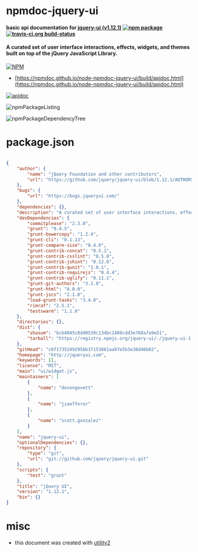 # npmdoc-jquery-ui

#### basic api documentation for  [jquery-ui (v1.12.1)](http://jqueryui.com)  [![npm package](https://img.shields.io/npm/v/npmdoc-jquery-ui.svg?style=flat-square)](https://www.npmjs.org/package/npmdoc-jquery-ui) [![travis-ci.org build-status](https://api.travis-ci.org/npmdoc/node-npmdoc-jquery-ui.svg)](https://travis-ci.org/npmdoc/node-npmdoc-jquery-ui)

#### A curated set of user interface interactions, effects, widgets, and themes built on top of the jQuery JavaScript Library.

[![NPM](https://nodei.co/npm/jquery-ui.png?downloads=true&downloadRank=true&stars=true)](https://www.npmjs.com/package/jquery-ui)

- [https://npmdoc.github.io/node-npmdoc-jquery-ui/build/apidoc.html](https://npmdoc.github.io/node-npmdoc-jquery-ui/build/apidoc.html)

[![apidoc](https://npmdoc.github.io/node-npmdoc-jquery-ui/build/screenCapture.buildCi.browser.%252Ftmp%252Fbuild%252Fapidoc.html.png)](https://npmdoc.github.io/node-npmdoc-jquery-ui/build/apidoc.html)

![npmPackageListing](https://npmdoc.github.io/node-npmdoc-jquery-ui/build/screenCapture.npmPackageListing.svg)

![npmPackageDependencyTree](https://npmdoc.github.io/node-npmdoc-jquery-ui/build/screenCapture.npmPackageDependencyTree.svg)



# package.json

```json

{
    "author": {
        "name": "jQuery Foundation and other contributors",
        "url": "https://github.com/jquery/jquery-ui/blob/1.12.1/AUTHORS.txt"
    },
    "bugs": {
        "url": "https://bugs.jqueryui.com/"
    },
    "dependencies": {},
    "description": "A curated set of user interface interactions, effects, widgets, and themes built on top of the jQuery JavaScript Library.",
    "devDependencies": {
        "commitplease": "2.3.0",
        "grunt": "0.4.5",
        "grunt-bowercopy": "1.2.4",
        "grunt-cli": "0.1.13",
        "grunt-compare-size": "0.4.0",
        "grunt-contrib-concat": "0.5.1",
        "grunt-contrib-csslint": "0.5.0",
        "grunt-contrib-jshint": "0.12.0",
        "grunt-contrib-qunit": "1.0.1",
        "grunt-contrib-requirejs": "0.4.4",
        "grunt-contrib-uglify": "0.11.1",
        "grunt-git-authors": "3.1.0",
        "grunt-html": "6.0.0",
        "grunt-jscs": "2.1.0",
        "load-grunt-tasks": "3.4.0",
        "rimraf": "2.5.1",
        "testswarm": "1.1.0"
    },
    "directories": {},
    "dist": {
        "shasum": "bcb4045c8dd0539c134bc1488cdd3e768a7a9e51",
        "tarball": "https://registry.npmjs.org/jquery-ui/-/jquery-ui-1.12.1.tgz"
    },
    "gitHead": "c6f1735249295bb37153861aa97e5b3e38d46b02",
    "homepage": "http://jqueryui.com",
    "keywords": [],
    "license": "MIT",
    "main": "ui/widget.js",
    "maintainers": [
        {
            "name": "devongovett"
        },
        {
            "name": "jzaefferer"
        },
        {
            "name": "scott.gonzalez"
        }
    ],
    "name": "jquery-ui",
    "optionalDependencies": {},
    "repository": {
        "type": "git",
        "url": "git://github.com/jquery/jquery-ui.git"
    },
    "scripts": {
        "test": "grunt"
    },
    "title": "jQuery UI",
    "version": "1.12.1",
    "bin": {}
}
```



# misc
- this document was created with [utility2](https://github.com/kaizhu256/node-utility2)
